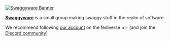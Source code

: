 
[![Swaggyware Banner](https://github.com/user-attachments/assets/4320af34-698f-4dc1-ba4f-1b61533d6c8d)](https://swaggy.dev)


<p align="left"> <!--- previously centered but image is small ---->
  <b><a href="https://swaggy.dev">Swaggyware</a></b> is a small group making swaggy stuff in the realm of software.
</p> <!--- Thanks to https://github.com/cptlstudio for showing @devxan how to make good GitHub organization profiles. --->

We recommend following [our account](https://fosstodon.org/@swaggy) on the fediverse ≈✨ (and join the [Discord community](https://discord.gg/bNtrmCk3VZ))
